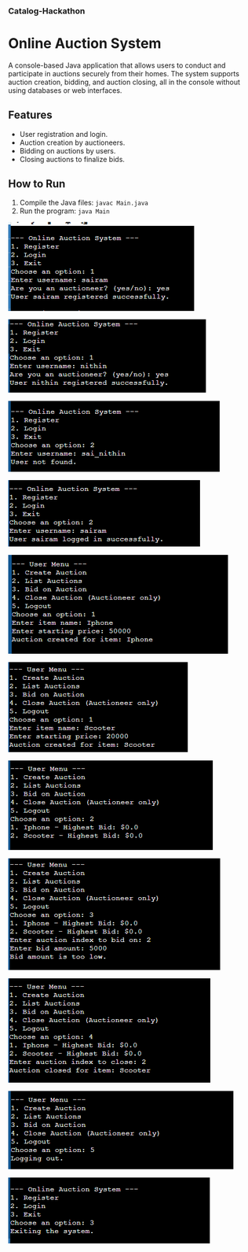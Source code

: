 ### Catalog-Hackathon


# Online Auction System

A console-based Java application that allows users to conduct and participate in auctions securely from their homes. The system supports auction creation, bidding, and auction closing, all in the console without using databases or web interfaces.

## Features
- User registration and login.
- Auction creation by auctioneers.
- Bidding on auctions by users.
- Closing auctions to finalize bids.

## How to Run
1. Compile the Java files: `javac Main.java`
2. Run the program: `java Main`


![Adding E-waste](https://github.com/sairamginjupalli/Catalog-Hackathon-20-08-24/blob/main/images/Screenshot%202024-08-20%20215444.png)

![Adding E-waste](https://github.com/sairamginjupalli/Catalog-Hackathon-20-08-24/blob/main/images/Screenshot%202024-08-20%20215516.png)

![Adding E-waste](https://github.com/sairamginjupalli/Catalog-Hackathon-20-08-24/blob/main/images/Screenshot%202024-08-20%20215545.png)

![Adding E-waste](https://github.com/sairamginjupalli/Catalog-Hackathon-20-08-24/blob/main/images/Screenshot%202024-08-20%20215602.png)

![Adding E-waste](https://github.com/sairamginjupalli/Catalog-Hackathon-20-08-24/blob/main/images/Screenshot%202024-08-20%20215628.png)

![Adding E-waste](https://github.com/sairamginjupalli/Catalog-Hackathon-20-08-24/blob/main/images/Screenshot%202024-08-20%20215946.png)

![Adding E-waste](https://github.com/sairamginjupalli/Catalog-Hackathon-20-08-24/blob/main/images/Screenshot%202024-08-20%20215958.png)

![Adding E-waste](https://github.com/sairamginjupalli/Catalog-Hackathon-20-08-24/blob/main/images/Screenshot%202024-08-20%20220021.png)

![Adding E-waste](https://github.com/sairamginjupalli/Catalog-Hackathon-20-08-24/blob/main/images/Screenshot%202024-08-20%20220044.png)

![Adding E-waste](https://github.com/sairamginjupalli/Catalog-Hackathon-20-08-24/blob/main/images/Screenshot%202024-08-20%20220053.png)

![Adding E-waste](https://github.com/sairamginjupalli/Catalog-Hackathon-20-08-24/blob/main/images/Screenshot%202024-08-20%20220101.png)

